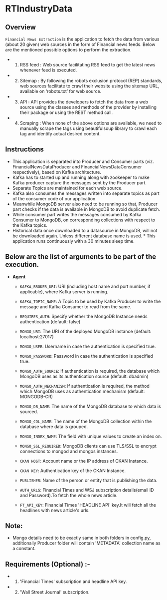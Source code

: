 # RTIndustryData
## Overview
`Financial News Extraction` is the application to fetch the data from various (about 20 given) web sources in the form of Financial news feeds. Below are the mentioned possible options to perform the extraction.

* 1. RSS feed	: Web source facilitating RSS feed to get the latest news whenever feed is executed.
* 2. Sitemap	: By following the robots exclusion protocol (REP) standards, web sources facilitate to crawl their website using the sitemap URL, available on ‘robots.txt’ for web source.
* 3. API	: API provides the developers to fetch the data from a web source using the classes and methods of the provider by installing their package or using the REST method call.
* 4. Scraping	: When none of the above options are available, we need to manually scrape the tags using beautifulsoup library to crawl each tag and identify actual desired content.

## Instructions
  * This application is separated into Producer and Consumer parts (viz. FinancialNewsDataProducer and FinancialNewsDataConsumer respectively), based on Kafka architecture. 
  * Kafka has to started up and running along with zookeeper to make Kafka producer capture the messages sent by the Producer part.
  * Separate Topics are maintained for each web source. 
  * Kafka also consumes the messages written into separate topics as part of the consumer code of our application.
  * Meanwhile MongoDB server also need to be running so that, Producer part checks if the data is available in MongoDB to avoid duplicate fetch.
  * While consumer part writes the messages consumed by Kafka Consumer to MongoDB, on corresponding collections with respect to the Kafka topics.
  * Historical data once downloaded to a datasource in MongoDB, will not be downloaded again. Unless different database name is used.     * This application runs continuously with a 30 minutes sleep time.   

## Below are the list of arguments to be part of the execution.

* **Agent**
   *	`KAFKA_BROKER_URI`: URI (including host name and port number, if applicable), where Kafka server is running.
   *	`KAFKA_TOPIC_NAME`: A Topic to be used by Kafka Producer to write the message and Kafka Consumer to read from the same.

   *	`REQUIRES_AUTH`: Specify whether the MongoDB Instance needs authentication (default: false)
   *	`MONGO_URI`: The URI of the deployed MongoDB instance (default: localhost:27017)
   *	`MONGO_USER`: Username in case the authentication is specified true.
   *	`MONGO_PASSWORD`: Password in case the authentication is specified true.
   *	`MONGO_AUTH_SOURCE`: If authentication is required, the database which MongoDB uses as its authentication source (default: dbadmin)
   *	`MONGO_AUTH_MECHANISM`: If authentication is required, the method which MongoDB uses as authentication mechanism (default: MONGODB-CR)
   *	`MONGO_DB_NAME`: The name of the MongoDB database to which data is sourced.
   *	`MONGO_COL_NAME`: The name of the MongoDB collection within the database where data is grouped.
   *	`MONGO_INDEX_NAME`: The field with unique values to create an index on.
   *	`MONGO_SSL_REQUIRED`: MongoDB clients can use TLS/SSL to encrypt connections to mongod and mongos instances.

   *	`CKAN HOST`: Account name or the IP address of CKAN Instance.
   *	`CKAN KEY`: Authentication key of the CKAN Instance.
   *	`PUBLISHER`: Name of the person or entity that is publishing the data.

   *	`AUTH_URLS`: Financial Times and WSJ subscription details(email ID and Password).To fetch the whole news article.
   *	`FT_API_KEY`: Financial Times 'HEADLINE API' key.It will fetch all the headlines with news article's urls.

## Note:
* Mongo details need to be exactly same in both folders in config.py, additionally Producer folder will contain 'METADATA' collection name as a constant.

## Requirements (Optional) :-
* 1. 'Financial Times' subscription and headline API key.
* 2. 'Wall Street Journal' subscription.

